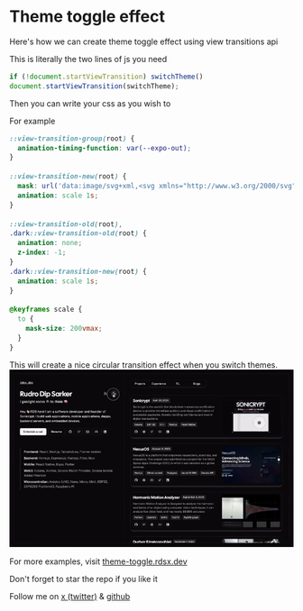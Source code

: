 # Theme toggle effect

Here's how we can create theme toggle effect using view transitions api

This is literally the two lines of js you need

```js
if (!document.startViewTransition) switchTheme()
document.startViewTransition(switchTheme);
```

Then you can write your css as you wish to

For example

```css
::view-transition-group(root) {
  animation-timing-function: var(--expo-out);
}

::view-transition-new(root) {
  mask: url('data:image/svg+xml,<svg xmlns="http://www.w3.org/2000/svg" viewBox="0 0 40 40"><defs><filter id="blur"><feGaussianBlur stdDeviation="2"/></filter></defs><circle cx="20" cy="20" r="18" fill="white" filter="url(%23blur)"/></svg>') center / 0 no-repeat;
  animation: scale 1s;
}

::view-transition-old(root),
.dark::view-transition-old(root) {
  animation: none;
  z-index: -1;
}
.dark::view-transition-new(root) {
  animation: scale 1s;
}

@keyframes scale {
  to {
    mask-size: 200vmax;
  }
}
```

This will create a nice circular transition effect when you switch themes.
![theme-toggle](.github/assets/vta.gif)

For more examples, visit [theme-toggle.rdsx.dev](https://theme-toggle.rdsx.dev)

Don't forget to star the repo if you like it

Follow me on [x (twitter)](https://x.com/rds_agi) & [github](https://github.com/rudrodip)
